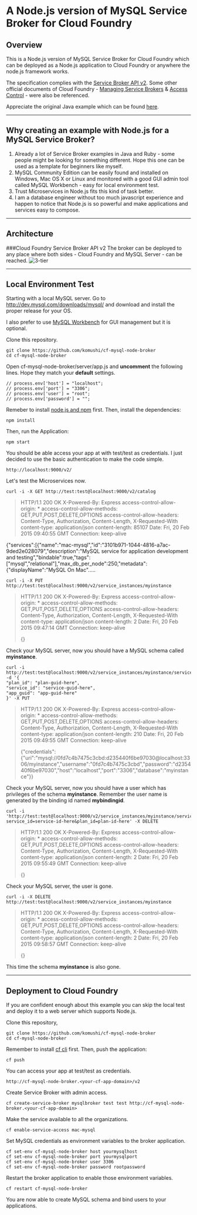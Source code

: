 A Node.js version of MySQL Service Broker for Cloud Foundry
===================

Overview
-------------

This is a Node.js version of MySQL Service Broker for Cloud Foundry which can be deployed as a Node.js application to Cloud Foundry or anywhere the node.js framework works.

The specification complies with the [Service Broker API v2](http://docs.cloudfoundry.org/services/api.html). Some other official documents of Cloud Foundry - [Managing Service Brokers](http://docs.cloudfoundry.org/services/managing-service-brokers.html#make-plans-public) & [Access Control](http://docs.cloudfoundry.org/services/access-control.html) - were also be referenced.

Appreciate the original Java example which can be found [here](https://github.com/cloudfoundry-community/cf-mysql-java-broker).

----------
Why creating an example with Node.js for a MySQL Service Broker?
-------------
 1. Already a lot of Service Broker examples in Java and Ruby - some people might be looking for something different. Hope this one can be used as a template for beginners like myself.
 2. MySQL Community Edition can be easily found and installed on Windows, Mac OS X or Linux and monitored with a good GUI admin tool called MySQL Workbench - easy for local environment test.
 3. Trust Microservices in Node.js fits this kind of task better.
 4. I am a database engineer without too much javascript experience and happen to notice that Node.js is so powerful and make applications and services easy to compose.

----------
Architecture
-------------
###Cloud Foundry Service Broker API v2
The broker can be deployed to any place where both sides - Cloud Foundry and MySQL Server - can be reached.
![3-tier](http://docs.cloudfoundry.org/services/images/v2services-new.png)

----------
Local Environment Test
-------------

Starting with a local MySQL server. Go to http://dev.mysql.com/downloads/mysql/ and download and install the proper release for your OS. 

I also prefer to use [MySQL Workbench](http://dev.mysql.com/downloads/workbench/) for GUI management but it is optional.

Clone this repository.
```
git clone https://github.com/komushi/cf-mysql-node-broker
cd cf-mysql-node-broker
```

Open cf-mysql-node-broker/server/app.js and **uncomment** the following lines. Hope they match your **default** settings.

    // process.env['host'] = "localhost";
    // process.env['port'] = "3306";
    // process.env['user'] = "root";
    // process.env['password'] = "";

Remeber to install [node.js and npm](http://nodejs.org/) first. Then, install the dependencies:
```
npm install
```

Then, run the Application:
```
npm start
```

You should be able access your app at with test/test as credentials. I just decided to use the basic authentication to make the code simple.
```
http://localhost:9000/v2/
```

Let's test the Microservices now.

```
curl -i -X GET http://test:test@localhost:9000/v2/catalog
```

> HTTP/1.1 200 OK
X-Powered-By: Express
access-control-allow-origin: *
access-control-allow-methods: GET,PUT,POST,DELETE,OPTIONS
access-control-allow-headers: Content-Type, Authorization, Content-Length, X-Requested-With
content-type: application/json
content-length: 85107
Date: Fri, 20 Feb 2015 09:40:55 GMT
Connection: keep-alive
> 
{"services":[{"name":"mac-mysql","id":"3101b971-1044-4816-a7ac-9ded2e028079","description":"MySQL service for application development and testing","bindable":true,"tags":["mysql","relational"],"max_db_per_node":250,"metadata":{"displayName":"MySQL On Mac".....

```
curl -i -X PUT http://test:test@localhost:9000/v2/service_instances/myinstance
```

> HTTP/1.1 200 OK X-Powered-By: Express access-control-allow-origin: *
> access-control-allow-methods: GET,PUT,POST,DELETE,OPTIONS
> access-control-allow-headers: Content-Type, Authorization,
> Content-Length, X-Requested-With content-type: application/json
> content-length: 2 Date: Fri, 20 Feb 2015 09:47:14 GMT Connection:
> keep-alive
> 
> {}

Check your MySQL server, now you should have a MySQL schema called **myinstance**.

```
curl -i http://test:test@localhost:9000/v2/service_instances/myinstance/service_bindings/mybindingid -d '{
"plan_id": "plan-guid-here",
"service_id": "service-guid-here",
"app_guid": "app-guid-here"
}' -X PUT
```

> HTTP/1.1 200 OK X-Powered-By: Express access-control-allow-origin: *
> access-control-allow-methods: GET,PUT,POST,DELETE,OPTIONS
> access-control-allow-headers: Content-Type, Authorization,
> Content-Length, X-Requested-With content-type: application/json
> content-length: 210 Date: Fri, 20 Feb 2015 09:49:55 GMT Connection:
> keep-alive
> 
> {"credentials":{"uri":"mysql://0fd7c4b7475c3cbd:d235440f6be97030@localhost:3306/myinstance","username":"0fd7c4b7475c3cbd","password":"d235440f6be97030","host":"localhost","port":"3306","database":"myinstance"}}

Check your MySQL server, now you should have a user which has privileges of the schema **myinstance**. Remember the user name is generated by the binding id named **mybindingid**.

```
curl -i 'http://test:test@localhost:9000/v2/service_instances/myinstance/service_bindings/mybindingid?service_id=service-id-here&plan_id=plan-id-here' -X DELETE
```

> HTTP/1.1 200 OK X-Powered-By: Express access-control-allow-origin: *
> access-control-allow-methods: GET,PUT,POST,DELETE,OPTIONS
> access-control-allow-headers: Content-Type, Authorization,
> Content-Length, X-Requested-With content-type: application/json
> content-length: 2 Date: Fri, 20 Feb 2015 09:55:49 GMT Connection:
> keep-alive
> 
> {}

Check your MySQL server, the user is gone.

```
curl -i -X DELETE http://test:test@localhost:9000/v2/service_instances/myinstance
```

> HTTP/1.1 200 OK X-Powered-By: Express access-control-allow-origin: *
> access-control-allow-methods: GET,PUT,POST,DELETE,OPTIONS
> access-control-allow-headers: Content-Type, Authorization,
> Content-Length, X-Requested-With content-type: application/json
> content-length: 2 Date: Fri, 20 Feb 2015 09:58:57 GMT Connection:
> keep-alive
> 
> {}

This time the schema **myinstance** is also gone.

----------
Deployment to Cloud Foundry
-------------
If you are confident enough about this example you can skip the local test and deploy it to a web server which supports Node.js.

Clone this repository,
```
git clone https://github.com/komushi/cf-mysql-node-broker
cd cf-mysql-node-broker
```

Remember to install [cf cli](https://github.com/cloudfoundry/cli/releases) first. Then, push the application:
```
cf push
```

You can access your app at test/test as credentials.
```
http://cf-mysql-node-broker.<your-cf-app-domain>/v2
```

Create Service Broker with admin access.
```
cf create-service-broker mysqlbroker test test http://cf-mysql-node-broker.<your-cf-app-domain>
```
Make the service available to all the organizations.
```
cf enable-service-access mac-mysql
```

Set MySQL credentials as environment variables to the broker application.
```
cf set-env cf-mysql-node-broker host yourmysqlhost
cf set-env cf-mysql-node-broker port yourmysqlport
cf set-env cf-mysql-node-broker user 3306
cf set-env cf-mysql-node-broker password rootpassword
```

Restart the broker application to enable those environment variables.
```
cf restart cf-mysql-node-broker
```

You are now able to create MySQL schema and bind users to your applications.